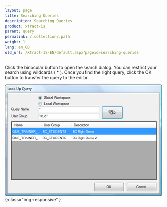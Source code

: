 ```yaml
---
layout: page
title: Searching Queries
description: Searching Queries
product: xtract-is
parent: query
permalink: /:collection/:path
weight: 1
lang: en_GB
old_url: /Xtract-IS-EN/default.aspx?pageid=searching-queries
---
```


Click the binocular button to open the search dialog. You can restrict your search using wildcards ( * ). Once you find the right query, click the OK button to transfer the query to the editor.

![Query-Search](/img/content/Query-Search.png){:class="img-responsive" }